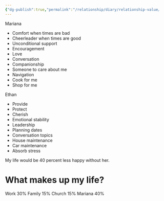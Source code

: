 ```yaml
---
{"dg-publish":true,"permalink":"/relationship/diary/relationship-value/","created":"Feb 17, 2023, 3:30 PM"}
---
```



Mariana
- Comfort when times are bad
- Cheerleader when times are good
- Unconditional support
- Encouragement
- Love
- Conversation
- Companionship
- Someone to care about me
- Navigation
- Cook for me
- Shop for me

Ethan
- Provide
- Protect
- Cherish
- Emotional stability
- Leadership
- Planning dates
- Conversation topics
- House maintenance
- Car maintenance
- Absorb stress

My life would be 40 percent less happy without her.

# What makes up my life?

Work 30%
Family 15%
Church 15%
Mariana 40%